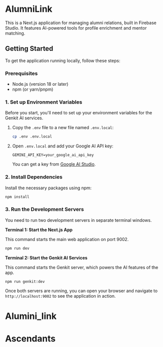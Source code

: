 # AlumniLink

This is a Next.js application for managing alumni relations, built in Firebase Studio. It features AI-powered tools for profile enrichment and mentor matching.

## Getting Started

To get the application running locally, follow these steps:

### Prerequisites

- Node.js (version 18 or later)
- npm (or yarn/pnpm)

### 1. Set up Environment Variables

Before you start, you'll need to set up your environment variables for the Genkit AI services.

1.  Copy the `.env` file to a new file named `.env.local`:
    ```bash
    cp .env .env.local
    ```
2.  Open `.env.local` and add your Google AI API key:
    ```
    GEMINI_API_KEY=your_google_ai_api_key
    ```
    You can get a key from [Google AI Studio](https://aistudio.google.com/app/apikey).

### 2. Install Dependencies

Install the necessary packages using npm:

```bash
npm install
```

### 3. Run the Development Servers

You need to run two development servers in separate terminal windows.

**Terminal 1: Start the Next.js App**

This command starts the main web application on port 9002.

```bash
npm run dev
```

**Terminal 2: Start the Genkit AI Services**

This command starts the Genkit server, which powers the AI features of the app.

```bash
npm run genkit:dev
```

Once both servers are running, you can open your browser and navigate to `http://localhost:9002` to see the application in action.
# Alumini_link
# Ascendants
